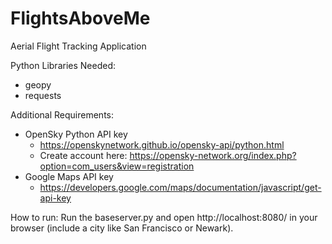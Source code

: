 # FlightsAboveMe
Aerial Flight Tracking Application

Python Libraries Needed:
- geopy
- requests

Additional Requirements:
- OpenSky Python API key
  - https://openskynetwork.github.io/opensky-api/python.html
  - Create account here: https://opensky-network.org/index.php?option=com_users&view=registration
- Google Maps API key 
  - https://developers.google.com/maps/documentation/javascript/get-api-key

How to run:
Run the baseserver.py and open http://localhost:8080/<cityname> in your browser (include a city like San Francisco or Newark).
